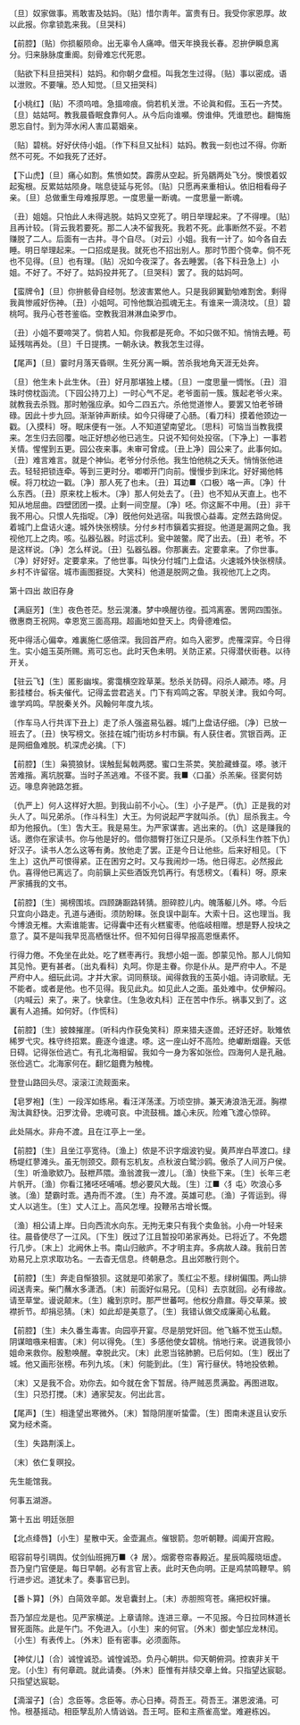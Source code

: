 <!-- { "loadSidebar": true } -->
〔旦〕奴家做事。焉敢害及姑妈。〔贴〕惜尔靑年。富贵有日。我受你家恩厚。故以此报。你拿锁匙来我。〔旦哭科〕 

【前腔】〔贴〕你损躯陨命。出无辜令人痛呻。借天年换我长春。忍拚伊瞬息离分。归来脉脉度重阍。刻骨难忘代死恩。

〔贴欲下科旦扭哭科〕姑妈。和你朝夕盘桓。叫我怎生过得。〔贴〕事以密成。语以泄败。不要嚷。恐人知觉。〔旦又扭哭科〕 

【小桃红】〔贴〕不须呜喑。急搵啼痕。倘若机关泄。不论眞和假。玉石一齐焚。〔旦〕姑姑呵。教我晨昏眠食靠何人。从今后向谁嚬。傍谁伸。凭谁愬也。翻悔施恩忘自忖。到为萍水闲人害瓜葛姻亲。

〔贴〕碧桃。好好伏侍小姐。〔作下科旦又扯科〕姑妈。教我一刻也过不得。你断然不可死。不如我死了还好。 

【下山虎】〔旦〕痛心如割。焦愤如焚。霹雳从空起。折凫鶵两处飞分。懊恨着奴起寃根。反累姑姑陨身。喘息徒延与死邻。〔贴〕只愿再来重相认。依旧相看母子亲。〔旦〕总做重生母难报厚恩。一度思量一断魂。一度思量一断魂。

〔丑〕姐姐。只怕此人未得逃脱。姑妈又空死了。明日举理起来。了不得哩。〔贴〕且再计较。〔背云我若要死。那二人决不留我死。我若不死。此事断然不妥。不若赚脱了二人。后面有一古井。寻个自尽。〔对云〕小姐。我有一计了。如今各自去睡。明日举理起来。一口招成是我。就死也不招出别人。那时节图个侥幸。倘不死也不见得。〔旦〕也有理。〔贴〕况如今夜深了。各去睡罢。〔各下科丑急上〕小姐。不好了。不好了。姑妈投井死了。〔旦哭科〕罢了。我的姑妈呵。 

【蛮牌令】〔旦〕你拚骸骨自经刎。愁波害累他人。只是我卵翼勤劬难割舍。剩得我眞惨戚好伤神。〔丑〕小姐呵。可怜他飘泊孤魂无主。有谁来一滴浇坟。〔旦〕碧桃呵。我丹心苍苍鉴临。空教我泪淋淋血染罗巾。

〔丑〕小姐不要啼哭了。倘若人知。你我都是死命。不如只做不知。悄悄去睡。苟延残喘再处。〔旦〕千日提携。一朝永诀。教我怎生过得。 

【尾声】〔旦〕霎时月落天昏暝。生死分离一瞬。苦杀我地角天涯无处奔。

〔旦〕他生未卜此生休。〔丑〕好月那堪独上楼。〔旦〕一度思量一惆怅。〔丑〕泪珠时傍枕函流。〔下园公持刀上〕一时心气不足。老爷面前一簇。簇起老爷火来。就教我去杀戮。那时勉强应承。如今二四五六。杀他觉道惨人。要罢又怕老爷磆碌。因此十步九回。渐渐钟声断续。如今只得硬了心肠。〔看刀科〕摸着他颈边一戳。〔入摸科〕呀。眠床便有一张。人不知道望南望北。〔思科〕可恼当当教我摸来。怎生归去回覆。咄正好想必他已逃生。只说不知何处投宿。〔下净上〕一事若关情。惺惺到五更。园公夜来事。未审可曾成。〔丑上净〕园公来了。此事何如。〔丑〕难言难言。就是个神仙。老爷分付杀他。我生怕他桃之夭夭。悄悄张他进去。轻轻把锁连牵。等到三更时分。喞喞开门向前。慢慢步到床北。好好揭他帏幙。将刀枕边一戳。〔净〕那人死了也未。〔丑〕耳边■〈口极〉咯一声。〔净〕什么东西。〔丑〕原来枕上板木。〔净〕那人何处去了。〔丑〕也不知从天直上。也不知从地屈曲。四壁团团一摸。止剩一间空屋。〔净〕呸。你这厮不中用。〔丑〕非干我不用心。只恨人先指哫。〔净〕旣他何处逃宿。叫我恨心益毒。定然去路尙促。着城门上盘诘火速。城外快张榜牍。分付乡村市鎭着实捱捉。他道是漏网之鱼。我视他兀上之肉。咳。弘器弘器。时运忒利。瓮中跛鳖。爬了出去。〔丑〕老爷。不是这样说。〔净〕怎么样说。〔丑〕弘器弘器。你那裏去。定要拿来。了你世事。〔净〕好好好。定要拿来。了他世事。叫快分付城门上盘诘。火速城外快张榜牍。乡村不许留宿。城市画图捱捉。大笑科〕他道是脱网之鱼。我视他兀上之肉。 

第十四出
故旧存身

【满庭芳】〔生〕夜色苍茫。愁云滉瀁。梦中唤醒彷徨。孤鸿离塞。罟网四围张。徼惠商王祝网。幸恩宽三面高翔。超画地如登天上。肉骨德难偿。

死中得活心偏幸。难裏施仁感倍深。我回首严府。如鸟入密罗。虎罹深穽。今日得生。实小姐玉英所赐。焉可忘也。此时天色未明。关防正紧。只得潜伏街巷。以待开关。 

【驻云飞】〔生〕匿影幽埃。雾霭横空跧草莱。愁杀关防碍。闷杀人顚沛。嗏。月影挂楼台。柝夫催代。记得孟尝君逃关。门下有鸡鸣之客。早脱关津。我如今呵。谁学鸡鸣。早脱秦关外。风翰何年度九垓。

〔作车马人行共诨下丑上〕走了杀人强盗易弘器。城门上盘诘仔细。〔净〕已放一班去了。〔丑〕快写榜文。张挂在城门街坊乡村市鎭。有人获住者。赏银百两。正是网细鱼难脱。机深虎必擒。〔下〕 

【前腔】〔生〕枭獍狼豺。误触髭髯戟两腮。蜜口生茶荬。笑脸藏蜂虿。嗏。骇汗苦难揩。离坑脱寨。当时子羔逃难。不径不窦。我■〈口虽〉杀羔柴。径窦何妨迈。喙息奔驰路怎捱。

〔仇严上〕何人这样好大胆。到我山前不小心。〔生〕小子是严。〔仇〕正是我的对头人了。叫兄弟杀。〔作斗科生〕大王。为何说起严字就叫杀。〔仇〕屈杀我主。今却为他报仇。〔生〕吿大王。我是易生。为严家谋害。逃出来的。〔仇〕这是赚我的话。邀你在家读书。你与他是好的。借你腊臀打张辽只是杀。〔又杀科生作胜下仇〕好汉子。读书人怎么这等有勇。放他走了罢。正是今日让他些。后来好相见。〔下生上〕这仇严可恨得紧。正在困穷之时。又与我闹炒一场。他日得志。必然报此仇。喜得他已离远了。向前鎭上买些酒饭充饥再行。有恁榜文。〔看科〕呀。原来严家捕我的文书。 

【前腔】〔生〕揭榜围垓。四顾踌蹰路转猜。胆碎腔儿内。魄落躯儿外。嗏。今后只宜向小路走。孔道与通街。须防盼睐。张良误中副车。大索十日。这也理当。我今博浪无椎。大索谁能害。记得囊中还有火糕蜜枣。他临岐相赠。想是野人投块之意了。莫不是叫我早觅高栖惬壮怀。但不知何日得早报高恩惬素怀。

行得力倦。不免坐在此处。吃了糕枣再行。我想小姐一面。卽蒙见怜。那人儿倘知其见怜。更有甚者。〔出丸看科〕丸呵。你是主眷。你是仆从。是严府中人。不是严府中人。细玩此词。才并大家。词同蔡琰。闻得救我的玉英小姐。诗词歌赋。无不能者。或者是他。也不见得。我见此丸。如见此人之面。虽处难中。仗伊解闷。〔内喊云〕来了。来了。快拿住。〔生急收丸科〕正在苦中作乐。祸事又到了。这裏有人追捕。如何好。〔作慌科〕 

【前腔】〔生〕披棘摧崖。〔听科内作获兔笑科〕原来猎夫逐兽。还好还好。耿雉依稀罗弋灾。株守终招累。鹿逐今谁逮。嗏。这一座山好不高险。绝巘断烟霾。天低日碍。记得张俭逃亡。有孔北海相留。我如今一身为客如张俭。四海何人是孔融。张俭逃亡。北海家何在。翻忆鉏麑为触槐。

登登山路回头尽。滚滚江流觌面来。 

【皂罗袍】〔生〕一段浑如练帛。看汪洋荡漾。万顷空排。兼天涛浪浩无涯。胸襟淘汰眞舒快。汨罗沈骨。忠魂可哀。中流鼓楫。雄心未灰。险难飞渡心惊碎。

此处隔水。非舟不渡。且在江亭上一坐。 

【前腔】〔生〕且坐江亭宽待。〔渔上〕侬是不识字烟波钓叟。黄芦岸白苹渡口。绿杨堤红蓼滩头。虽无刎颈交。颇有忘机友。点秋波白鹭沙鸥。傲杀了人间万户侯。〔生〕听渔歌欵乃。鼔枻芦隈。渔翁渡我一渡儿。〔渔〕快些下来。〔生〕长年三老片帆开。〔渔〕你看江猪呸呸哺哺。想必要风大哉。〔生〕江■〈犭屯〉吹浪心多骇。〔渔〕楚霸时乖。遇舟而不渡。〔生〕舟不渡。英雄可悲。〔渔〕子胥运到。得丈人以逃生。〔生〕丈人江上。高风怎埋。投鞭吊古增长慨。

〔渔〕相公请上岸。日向西流水向东。无拘无束只有我个卖鱼翁。小舟一叶轻来往。晨昏使尽了一江风。〔下生〕旣过了江且暂投叩弟家再处。已将近了。不免趱行几步。〔末上〕北阙休上书。南山归敝庐。不才明主弃。多病故人疎。我前日苦劝易兄上京求取功名。一去杳无信息。终朝悬念。且出郊散行则个。 

【前腔】〔生〕奔走自惭狼狈。这就是叩弟家了。羡红尘不惹。绿树偏围。两山排闼送靑来。柴门蘸水多潇洒。〔末〕前面好似易兄。〔见科〕去京就回。必有缘故。请至草堂。谩说颠末。〔生〕纔到京时。那严世蕃呵。他权分鼎鼐。辱交草莱。披襟折节。却捐忌猜。〔末〕如此却是美意了。〔生〕我错认做交成廉蔺心私戴。

【前腔】〔生〕未久番生毒害。向园亭开宴。尽是朋党奸回。他飞觞不觉玉山颓。阴谋暗嗾来相害。〔末〕何以得免。〔生〕多感他使女碧桃。悄地行来。说道我领小姐命来救你。殷懃唤醒。幸脱此灾。〔末〕此恩当铭肺腑。已后何如。〔生〕旣出了城。他又画形张榜。布列九垓。〔末〕何能到此。〔生〕宵行昼伏。特地投依赖。

〔末〕又是我不合。劝你去。如今就在舍下暂居。待严贼恶贯满盈。再图进取。〔生〕只恐打搅。〔末〕通家契友。何出此言。 

【尾声】〔生〕相逢望出寒微外。〔末〕暂隐阴崖听蛰雷。〔生〕图南未遂且认安乐窝为经术斋。

〔生〕失路荆溪上。

〔末〕依仁复暝投。

先生能馆我。

何事五湖游。 

第十五出
明廷张胆

【北点绛唇】〔小生〕星散中天。金壶漏点。催银箭。忽听朝鞭。阊阖开宫殿。

昭容前导引琱舆。仗剑仙班拥万■〈衤居〉。烟雾卷帘春殿近。星辰鸣履晓垣虚。吾乃皇门官便是。每日早朝。必有言官上表。此时天色向明。正是鸡禁鸣鞭早。鹓行进步迟。道犹未了。奏事官已到。 

【番卜算】〔外〕白简效辛郞。发皂囊封上。〔末〕赤胆照穹苍。痛把权奸攘。

吾乃邹应龙是也。见严家横逆。上章请除。连进三章。一不见报。今日拉同林道长冒死面陈。此是午门。不免进入。〔小生〕来的何官。〔外末〕御史邹应龙林闰。〔小生〕有表传上。〔外末〕臣有密事。必须面陈。 

【神仗儿】〔合〕诚惶诚恐。诚惶诚恐。负丹心朝拱。仰天朝俯洞。控衷非关干宠。〔小生〕有何章疏。就此请奏。〔外末〕臣惟有并牍交章上耸。只指望达宸聪。只指望达宸聪。

【滴溜子】〔合〕念臣等。念臣等。赤心日捧。荷吾王。荷吾王。湛恩波涌。可怜。根基摇动。相臣孼乱阶人情讻讻。吾王呵。臣和主燕雀高堂。难避栋凶。

